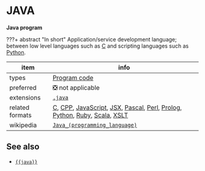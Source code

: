 

# JAVA

**Java program**

???+ abstract "In short"
    Application/service development language; between low level languages such as [C](../fileFormats/c.md) and scripting languages such as [Python](../fileFormats/python.md).

item | info
--- | ---
types | [Program code](../dataTypes/programCode.md)
preferred | ❎ not applicable
extensions | [`.java`](../extensions/java.md)
related formats | [C](../fileFormats/c.md), [CPP](../fileFormats/cpp.md), [JavaScript](../fileFormats/javascript.md), [JSX](../fileFormats/jsx.md), [Pascal](../fileFormats/pascal.md), [Perl](../fileFormats/perl.md), [Prolog](../fileFormats/prolog.md), [Python](../fileFormats/python.md), [Ruby](../fileFormats/ruby.md), [Scala](../fileFormats/scala.md), [XSLT](../fileFormats/xslt.md)
wikipedia | [`Java_(programming_language)`]({{wikipedia}}/Java_(programming_language))



## See also
*   [`{{java}}`]({{java}})



